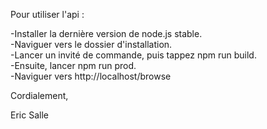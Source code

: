 Pour utiliser l'api :<br />

-Installer la dernière version de node.js stable.<br />
-Naviguer vers le dossier d'installation.<br />
-Lancer un invité de commande, puis tappez npm run build.<br />
-Ensuite, lancer npm run prod.<br />
-Naviguer vers http://localhost/browse<br />

Cordialement,<br />

Eric Salle
